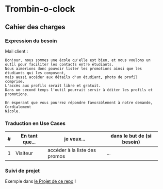 # Trombin-o-clock

## Cahier des charges

### Expression du besoin

Mail client : 
```
Bonjour, nous sommes une école qu'elle est bien, et nous voulons un outil pour faciliter les contacts entre étudiants.
Nous aimerions donc pouvoir lister les promotions ainsi que les étudiants qui les composent, 
mais aussi accèder aux détails d'un étudiant, photo de profil comprise.
L'accès aux profils serait libre et gratuit.
Dans un second temps l'outil pourrait servir à éditer les profils et promotions.

En ésperant que vous pourrez répondre favorablement à notre demande, 
Cordialement
Nicole.
```

### Traduction en Use Cases

|#| En tant que... | je veux... | dans le but de (si besoin)|
|---|---|---|---|
|1|Visiteur|accèder à la liste des promos|...|

### Suivi de projet

Exemple dans [le Projet de ce repo](https://github.com/O-clock-FS-JS/Trombin-o-clock/projects/1) !
